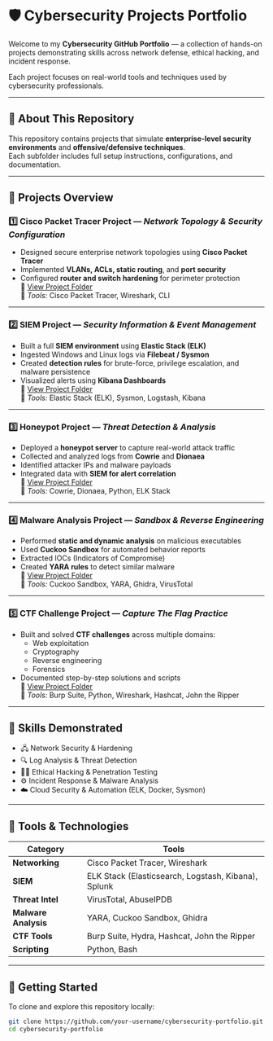 # 🛡️ Cybersecurity Projects Portfolio

Welcome to my **Cybersecurity GitHub Portfolio** — a collection of hands-on projects demonstrating skills across network defense, ethical hacking, and incident response.

Each project focuses on real-world tools and techniques used by cybersecurity professionals.

---

## 🔗 About This Repository
This repository contains projects that simulate **enterprise-level security environments** and **offensive/defensive techniques**.  
Each subfolder includes full setup instructions, configurations, and documentation.

---

## 🧩 Projects Overview

### 1️⃣ Cisco Packet Tracer Project — *Network Topology & Security Configuration*
- Designed secure enterprise network topologies using **Cisco Packet Tracer**
- Implemented **VLANs, ACLs, static routing**, and **port security**
- Configured **router and switch hardening** for perimeter protection  
📁 [View Project Folder](./packet-tracer)  
🧠 *Tools:* Cisco Packet Tracer, Wireshark, CLI

---

### 2️⃣ SIEM Project — *Security Information & Event Management*
- Built a full **SIEM environment** using **Elastic Stack (ELK)**
- Ingested Windows and Linux logs via **Filebeat / Sysmon**
- Created **detection rules** for brute-force, privilege escalation, and malware persistence
- Visualized alerts using **Kibana Dashboards**  
📁 [View Project Folder](./siem)  
🧠 *Tools:* Elastic Stack (ELK), Sysmon, Logstash, Kibana

---

### 3️⃣ Honeypot Project — *Threat Detection & Analysis*
- Deployed a **honeypot server** to capture real-world attack traffic
- Collected and analyzed logs from **Cowrie** and **Dionaea**
- Identified attacker IPs and malware payloads
- Integrated data with **SIEM for alert correlation**  
📁 [View Project Folder](./honeypot)  
🧠 *Tools:* Cowrie, Dionaea, Python, ELK Stack

---

### 4️⃣ Malware Analysis Project — *Sandbox & Reverse Engineering*
- Performed **static and dynamic analysis** on malicious executables
- Used **Cuckoo Sandbox** for automated behavior reports
- Extracted IOCs (Indicators of Compromise)
- Created **YARA rules** to detect similar malware  
📁 [View Project Folder](./malware-analysis)  
🧠 *Tools:* Cuckoo Sandbox, YARA, Ghidra, VirusTotal

---

### 5️⃣ CTF Challenge Project — *Capture The Flag Practice*
- Built and solved **CTF challenges** across multiple domains:
  - Web exploitation  
  - Cryptography  
  - Reverse engineering  
  - Forensics  
- Documented step-by-step solutions and scripts  
📁 [View Project Folder](./ctf)  
🧠 *Tools:* Burp Suite, Python, Wireshark, Hashcat, John the Ripper

---

## 🧠 Skills Demonstrated
- 🖧 Network Security & Hardening  
- 🔍 Log Analysis & Threat Detection  
- 🧑‍💻 Ethical Hacking & Penetration Testing  
- ⚙️ Incident Response & Malware Analysis  
- ☁️ Cloud Security & Automation (ELK, Docker, Sysmon)

---

## 🧰 Tools & Technologies
| Category | Tools |
|-----------|-------|
| **Networking** | Cisco Packet Tracer, Wireshark |
| **SIEM** | ELK Stack (Elasticsearch, Logstash, Kibana), Splunk |
| **Threat Intel** | VirusTotal, AbuseIPDB |
| **Malware Analysis** | YARA, Cuckoo Sandbox, Ghidra |
| **CTF Tools** | Burp Suite, Hydra, Hashcat, John the Ripper |
| **Scripting** | Python, Bash |

---

## 🚀 Getting Started
To clone and explore this repository locally:
```bash
git clone https://github.com/your-username/cybersecurity-portfolio.git
cd cybersecurity-portfolio


